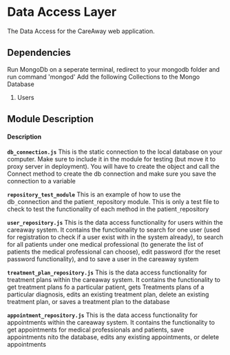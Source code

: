 # Data Access Layer
The Data Access for the CareAway web application.

## Dependencies
Run MongoDb on a seperate terminal, redirect to your mongodb folder and run command 'mongod'
Add the following Collections to the Mongo Database

1. Users

## Module Description
#### Description
**`db_connection.js`** This is the static connection to the local database on your computer. Make sure to include it in the module for testing (but move it to proxy server in deployment). You will have to create the object and call the Connect method to create the db connection and make sure you save the connection to a variable

**`repository_test_module`** This is an example of how to use the db`_`connection and the patient`_`repository module. This is only a test file to check to test the functionality of each method in the patient`_`repository

**`user_repository.js`** This is the data access functionality for users within the careaway system. It contains the functionality to search for one user (used for registration to check if a user exist with in the system already), to search for all patients under one medical professional (to generate the list of patients the medical professional can choose), edit password (for the reset password functionality), and to save a user in the careaway system

**`treatment_plan_repository.js`** This is the data access functionality for treatment plans within the careaway system. It contains the functionality to get treatment plans fo a particular patient, gets Treatments plans of a particular diagnosis, edits an existing treatment plan, delete an existing treatment plan, or saves a treatment plan to the database
 

**`appointment_repository.js`** This is the data access functionality for appointments within the careaway system. It contains the functionality to get appointments for medical professionals and patients, save appointments nito the database, edits any existing appointments, or delete appointments










